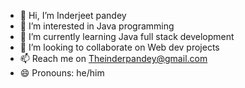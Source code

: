 - 👋 Hi, I’m Inderjeet pandey
- 👀 I’m interested in Java programming
- 🌱 I’m currently learning Java full stack development
- 💞️ I’m looking to collaborate on Web dev projects
- 📫 Reach me on Theinderpandey@gmail.com
- 😄 Pronouns: he/him


<!---
theinderpandey/theinderpandey is a ✨ special ✨ repository because its `README.md` (this file) appears on your GitHub profile.
You can click the Preview link to take a look at your changes.
--->
